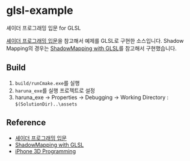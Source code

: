 # glsl-example

셰이더 프로그래밍 입문 for GLSL

[셰이더 프로그래밍 입문](http://www.hanb.co.kr/book/look.html?isbn=978-89-7914-949-4)을 참고해서 예제를 GLSL로 구현한 소스입니다. Shadow Mapping의 경우는 [ShadowMapping with GLSL][fabiensanglard]를 참고해서 구현했습니다.

## Build
1. ```build/runCmake.exe```를 실행
2. ```haruna_exe```를 실행 프로젝트로 설정
2. haruna_exe -> Properties -> Debugging -> Working Directory : ```$(SolutionDir)..\assets```

## Reference
* [셰이더 프로그래밍 입문][pope_book]
* [ShadowMapping with GLSL][fabiensanglard]
* [iPhone 3D Programming][iphone3d]

[pope_book]: http://www.hanb.co.kr/book/look.html?isbn=978-89-7914-949-4
[fabiensanglard]: http://fabiensanglard.net/shadowmapping/index.php
[iphone3d]: http://ofps.oreilly.com/titles/9780596804824/